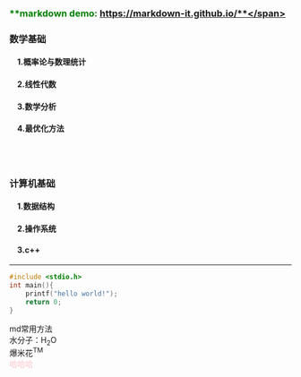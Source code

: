 ### <span style="color:green">**markdown demo: https://markdown-it.github.io/**</span>

### **数学基础**
#### &emsp;1.概率论与数理统计
#### &emsp;2.线性代数
#### &emsp;3.数学分析
#### &emsp;4.最优化方法
</br></br>

### **计算机基础**
#### &emsp;1.数据结构
#### &emsp;2.操作系统
#### &emsp;3.c++
---


```c++
#include <stdio.h>
int main(){
    printf("hello world!");
    return 0;
}

```
md常用方法
</br>水分子：H<sub>2</sub>O&emsp;
</br>爆米花<sup>TM</sup>
</br><span style="color:pink">哈哈哈</span>
